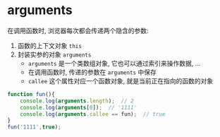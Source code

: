 # arguments

在调用函数时, 浏览器每次都会传递两个隐含的参数:
1. 函数的上下文对象 `this`
2. 封装实参的对象 `arguments`
    - `arguments` 是一个类数组对象, 它也可以通过索引来操作数据, ...
    - 在调用函数时, 传递的参数在 `arguments` 中保存
    - `callee` 这个属性对应一个函数对象, 就是当前正在指向的函数的对象
```js
function fun(){
    console.log(arguments.length);  // 2
    console.log(arguments[0]);  // '1111'
    console.log(arguments.callee == fun);  // true
}
fun('1111',true);  

```